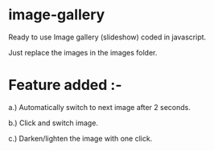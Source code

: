 # image-gallery
Ready to use Image gallery (slideshow) coded in javascript.

Just replace the images in the images folder. 
# Feature added :- 

a.) Automatically switch to next image after 2 seconds.

b.) Click and switch image.

c.) Darken/lighten the image with one click.
